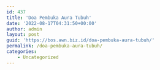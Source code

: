 ```yaml
---
id: 437
title: 'Doa Pembuka Aura Tubuh'
date: '2022-08-17T04:31:50+00:00'
author: admin
layout: post
guid: 'https://bos.awn.biz.id/doa-pembuka-aura-tubuh/'
permalink: /doa-pembuka-aura-tubuh/
categories:
    - Uncategorized
---
```


